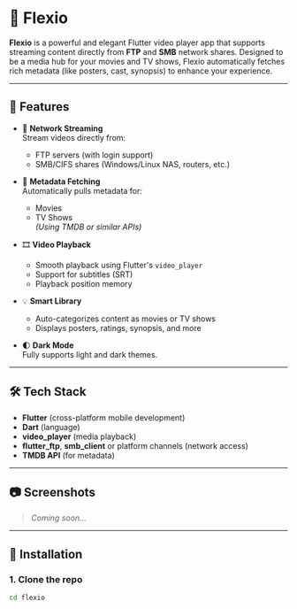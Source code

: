 # 🎥 Flexio

**Flexio** is a powerful and elegant Flutter video player app that supports streaming content directly from **FTP** and **SMB** network shares. Designed to be a media hub for your movies and TV shows, Flexio automatically fetches rich metadata (like posters, cast, synopsis) to enhance your experience.

---

## 🚀 Features

- 📁 **Network Streaming**  
  Stream videos directly from:
    - FTP servers (with login support)
    - SMB/CIFS shares (Windows/Linux NAS, routers, etc.)

- 🧠 **Metadata Fetching**  
  Automatically pulls metadata for:
    - Movies
    - TV Shows  
      *(Using TMDB or similar APIs)*

- 🎞️ **Video Playback**
    - Smooth playback using Flutter's `video_player`
    - Support for subtitles (SRT)
    - Playback position memory

- 💡 **Smart Library**
    - Auto-categorizes content as movies or TV shows
    - Displays posters, ratings, synopsis, and more

- 🌓 **Dark Mode**  
  Fully supports light and dark themes.

---

## 🛠️ Tech Stack

- **Flutter** (cross-platform mobile development)
- **Dart** (language)
- **video_player** (media playback)
- **flutter_ftp**, **smb_client** or platform channels (network access)
- **TMDB API** (for metadata)

---

## 📷 Screenshots

> _Coming soon..._

---

## 🔧 Installation

### 1. Clone the repo

```bash
cd flexio
